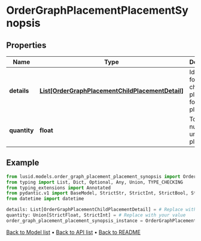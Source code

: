 # OrderGraphPlacementPlacementSynopsis

## Properties
Name | Type | Description | Notes
------------ | ------------- | ------------- | -------------
**details** | [**List[OrderGraphPlacementChildPlacementDetail]**](OrderGraphPlacementChildPlacementDetail.md) | Identifiers for each child placement for this placement. | 
**quantity** | **float** | Total number of units placed. | 
## Example

```python
from lusid.models.order_graph_placement_placement_synopsis import OrderGraphPlacementPlacementSynopsis
from typing import List, Dict, Optional, Any, Union, TYPE_CHECKING
from typing_extensions import Annotated
from pydantic.v1 import BaseModel, StrictStr, StrictInt, StrictBool, StrictFloat, StrictBytes, Field, validator, ValidationError, conlist, constr
from datetime import datetime

details: List[OrderGraphPlacementChildPlacementDetail] = # Replace with your value
quantity: Union[StrictFloat, StrictInt] = # Replace with your value
order_graph_placement_placement_synopsis_instance = OrderGraphPlacementPlacementSynopsis(details=details, quantity=quantity)

```

[Back to Model list](../README.md#documentation-for-models) &#8226; [Back to API list](../README.md#documentation-for-api-endpoints) &#8226; [Back to README](../README.md)

